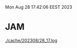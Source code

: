 Mon Aug 28 17:42:06 EEST 2023
# JAM
<a href='./cache/202308/28_17.log'>./cache/202308/28_17.log</a>
